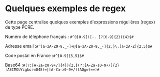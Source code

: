 Quelques exemples de regex
==========================

Cette page centralise quelques exemples d'expressions régulières (regex) de type PCRE.

Numéro de téléphone français : `#^0[0-9]([-. ]?[0-9]{2}){4}$#`

Adresse email :```#^[a-zA-Z0-9._-]+@[a-zA-Z0-9._-]{2,}\.[a-zA-Z]{2,5}$#```

Code postal en France :```#^[0-9]{5,5}$#```

Base64 :```#(?:[A-Za-z0-9+/]{4}){2,}(?:[A-Za-z0-9+/]{2}[AEIMQUYcgkosw048]=|[A-Za-z0-9+/][AQgw]==)#```
